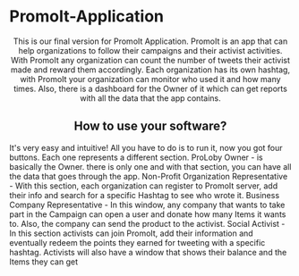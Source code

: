 # PromoIt-Application
<p align="center">This is our final version for PromoIt Application. PromoIt is an app that 
can help organizations to follow their campaigns and their activist activities.
With PromoIt any organization can count the number of tweets their activist made and reward them accordingly.
Each organization has its own hashtag, with PromoIt your organization can monitor who used it and how many times.
Also, there is a dashboard for the Owner of it which can get reports with all the data that the app contains.</p>
<h2 align="center">How to use your software?</h2>
It's very easy and intuitive!
All you have to do is to run it, now you got four buttons. 
Each one represents a different section. 
ProLoby Owner - is basically the Owner. there is only one and with that section, you can have all the data that goes through the app.
Non-Profit Organization Representative - With this section, each organization can register to PromoIt server, add their info and search for a specific Hashtag to see who wrote it.
Business Company Representative - In this window, any company that wants to take part in the Campaign can open a user and donate how many Items it wants to.
Also, the company can send the product to the activist.
Social Activist - In this section activists can join PromoIt, add their information and eventually redeem the points they earned for tweeting with a specific hashtag. 
Activists will also have a window that shows their balance and the Items they can get

